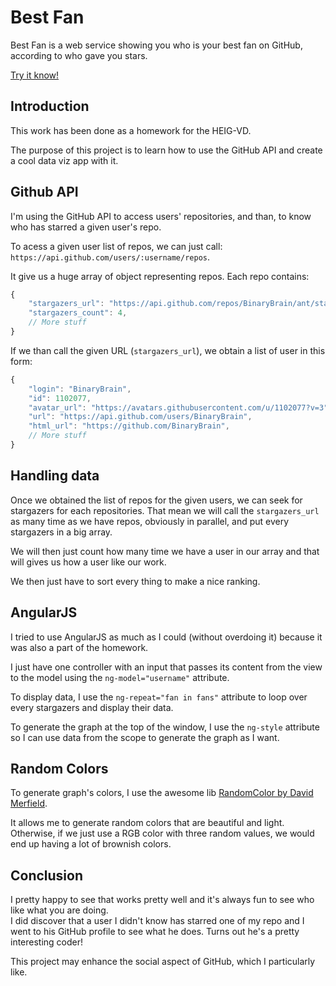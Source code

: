 # Best Fan

Best Fan is a web service showing you who is your best fan on GitHub, according to who gave you stars.

[Try it know!](http://binarybrain.github.io/BestFan/)

## Introduction

This work has been done as a homework for the HEIG-VD.

The purpose of this project is to learn how to use the GitHub API and create a cool data viz app with it.

## Github API

I'm using the GitHub API to access users' repositories, and than, to know who has starred a given user's repo.

To acess a given user list of repos, we can just call: `https://api.github.com/users/:username/repos`.

It give us a huge array of object representing repos. Each repo contains:

```js
{
	"stargazers_url": "https://api.github.com/repos/BinaryBrain/ant/stargazers",
	"stargazers_count": 4,
	// More stuff
}
```

If we than call the given URL (`stargazers_url`), we obtain a list of user in this form:

```js
{
	"login": "BinaryBrain",
	"id": 1102077,
	"avatar_url": "https://avatars.githubusercontent.com/u/1102077?v=3",
	"url": "https://api.github.com/users/BinaryBrain",
	"html_url": "https://github.com/BinaryBrain",
	// More stuff
}
```

## Handling data

Once we obtained the list of repos for the given users, we can seek for stargazers for each repositories.
That mean we will call the `stargazers_url` as many time as we have repos, obviously in parallel, and put every stargazers in a big array.

We will then just count how many time we have a user in our array and that will gives us how a user like our work.

We then just have to sort every thing to make a nice ranking.

## AngularJS

I tried to use AngularJS as much as I could (without overdoing it) because it was also a part of the homework.

I just have one controller with an input that passes its content from the view to the model using the `ng-model="username"` attribute.

To display data, I use the `ng-repeat="fan in fans"` attribute to loop over every stargazers and display their data.

To generate the graph at the top of the window, I use the `ng-style` attribute so I can use data from the scope to generate the graph as I want.

## Random Colors

To generate graph's colors, I use the awesome lib [RandomColor by David Merfield](https://github.com/davidmerfield/randomColor).

It allows me to generate random colors that are beautiful and light. Otherwise, if we just use a RGB color with three random values, we would end up having a lot of brownish colors.

## Conclusion

I pretty happy to see that works pretty well and it's always fun to see who like what you are doing.  
I did discover that a user I didn't know has starred one of my repo and I went to his GitHub profile to see what he does. Turns out he's a pretty interesting coder!

This project may enhance the social aspect of GitHub, which I particularly like.
